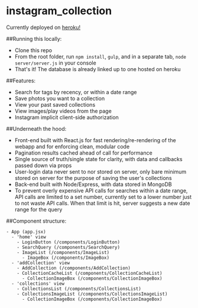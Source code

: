 # instagram_collection
Currently deployed on [heroku!](https://boiling-headland-4189.herokuapp.com)

##Running this locally:
- Clone this repo
- From the root folder, run ```npm install```, ```gulp```, and in a separate tab, ```node server/server.js``` in your console
- That's it! The database is already linked up to one hosted on heroku

##Features:
- Search for tags by recency, or within a date range
- Save photos you want to a collection
- View your past saved collections
- View images/play videos from the page
- Instagram implicit client-side authorization

##Underneath the hood:
- Front-end built with React.js for fast rendering/re-rendering of the webapp and for enforcing clean, modular code
- Pagination results cached ahead of call for performance
- Single source of truth/single state for clarity, with data and callbacks passed down via props
- User-login data never sent to nor stored on server, only bare minimum stored on server for the purpose of saving the user's collections
- Back-end built with Node/Express, with data stored in MongoDB
- To prevent overly expensive API calls for searches within a date range, API calls are limited to a set number, currently set to a lower number just to not waste API calls. When that limit is hit, server suggests a new date range for the query

##Component structure:
```
- App (app.jsx)
  - 'home' view
    - LoginButton (/components/LoginButton)
    - SearchQuery (/components/SearchQuery)
    - ImageList (/components/ImageList)
      - ImageBox (/components/ImageBox)
  - 'addCollection' view
    - AddCollection (/components/AddCollection)
    - CollectionCacheList (/components/CollectionCacheList)
      - CollectionImageBox (/components/CollectionImageBox)
  - 'collections' view
    - CollectionsList (/components/CollectionsList)
    - CollectionsImageList (/components/CollectionsImageList)
      - CollectionImageBox (/components/CollectionImageBox)
```
